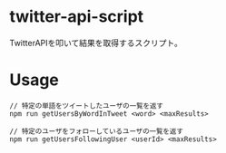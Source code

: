 # twitter-api-script
TwitterAPIを叩いて結果を取得するスクリプト。

# Usage

```
// 特定の単語をツイートしたユーザの一覧を返す
npm run getUsersByWordInTweet <word> <maxResults>

// 特定のユーザをフォローしているユーザの一覧を返す
npm run getUsersFollowingUser <userId> <maxResults>
```
